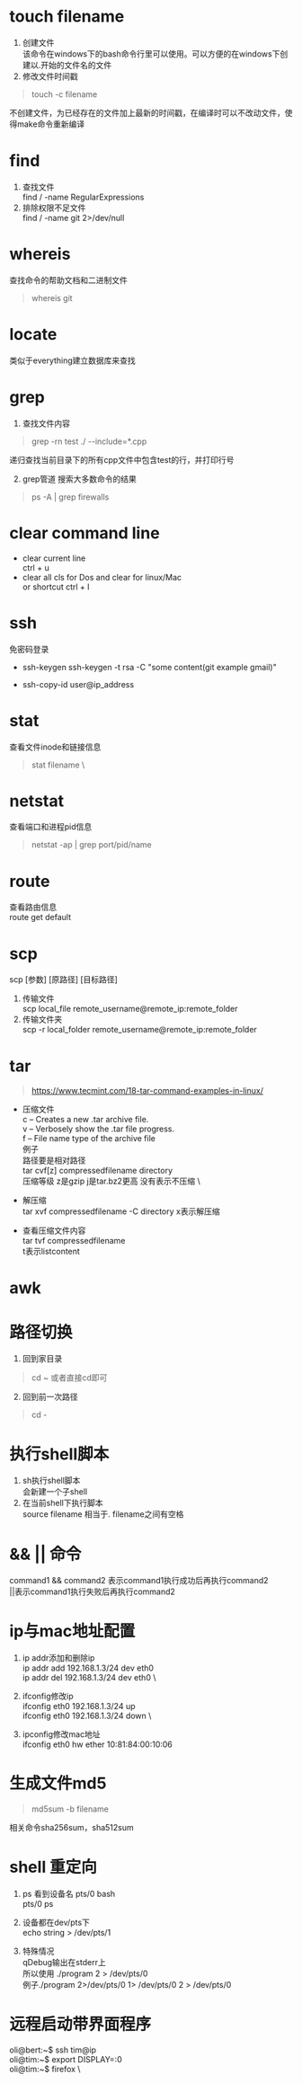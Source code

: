 # touch filename
1. 创建文件 \
该命令在windows下的bash命令行里可以使用。可以方便的在windows下创建以.开始的文件名的文件
2. 修改文件时间戳
> touch -c filename

不创建文件，为已经存在的文件加上最新的时间戳，在编译时可以不改动文件，使得make命令重新编译

# find
1. 查找文件 \
find / -name RegularExpressions
2. 排除权限不足文件 \
find / -name git 2>/dev/null

# whereis
查找命令的帮助文档和二进制文件
> whereis git

# locate
类似于everything建立数据库来查找

# grep
1. 查找文件内容
> grep -rn test ./ --include=*.cpp

递归查找当前目录下的所有cpp文件中包含test的行，并打印行号

2. grep管道
搜索大多数命令的结果
> ps -A | grep firewalls

# clear command line
* clear current line \
ctrl + u
* clear all
cls for Dos and clear for linux/Mac \
or shortcut ctrl + l

# ssh
免密码登录

* ssh-keygen
ssh-keygen -t rsa -C "some content(git example gmail)"

* ssh-copy-id user@ip_address

# stat
查看文件inode和链接信息
> stat filename \

# netstat
查看端口和进程pid信息
> netstat -ap | grep port/pid/name

# route
查看路由信息 \
route get default

# scp
scp [参数] [原路径] [目标路径]
1. 传输文件 \
scp local_file remote_username@remote_ip:remote_folder
2. 传输文件夹 \
scp -r local_folder remote_username@remote_ip:remote_folder

# tar
> https://www.tecmint.com/18-tar-command-examples-in-linux/

* 压缩文件 \
c – Creates a new .tar archive file. \
v – Verbosely show the .tar file progress. \
f – File name type of the archive file \
例子 \
路径要是相对路径 \
tar cvf[z] compressedfilename directory \
压缩等级 z是gzip j是tar.bz2更高 没有表示不压缩 \

* 解压缩 \
tar xvf compressedfilename -C directory
x表示解压缩

* 查看压缩文件内容 \
tar tvf compressedfilename \
t表示listcontent

# awk

# 路径切换
1. 回到家目录
> cd ~ 或者直接cd即可
2. 回到前一次路径
> cd -

# 执行shell脚本
1. sh执行shell脚本 \
会新建一个子shell
2.  在当前shell下执行脚本 \
source filename
相当于. filename之间有空格

# && || 命令
command1 && command2 表示command1执行成功后再执行command2 \
||表示command1执行失败后再执行command2

# ip与mac地址配置
1. ip addr添加和删除ip \
ip addr add 192.168.1.3/24 dev eth0 \
ip addr del 192.168.1.3/24 dev eth0 \

2. ifconfig修改ip \
ifconfig eth0 192.168.1.3/24 up \
ifconfig eth0 192.168.1.3/24 down \

3. ipconfig修改mac地址 \
ifconfig eth0 hw ether 10:81:84:00:10:06

# 生成文件md5
> md5sum -b filename

相关命令sha256sum，sha512sum

# shell 重定向
1. ps 看到设备名
pts/0 bash \
pts/0 ps

2. 设备都在dev/pts下 \
echo string > /dev/pts/1

3. 特殊情况 \
qDebug输出在stderr上 \
所以使用 ./program 2 > /dev/pts/0 \
例子./program 2>/dev/pts/0 1> /dev/pts/0 2 > /dev/pts/0

# 远程启动带界面程序
oli@bert:~$ ssh tim@ip \
oli@tim:~$ export DISPLAY=:0 \
oli@tim:~$ firefox \